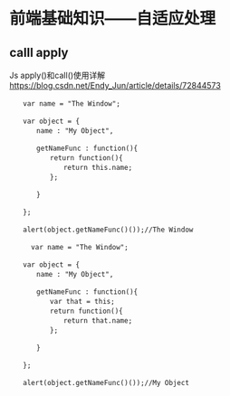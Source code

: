 # 前端基础知识——自适应处理

## calll apply
Js apply()和call()使用详解  
https://blog.csdn.net/Endy_Jun/article/details/72844573
```  
　　var name = "The Window";

　　var object = {
　　　　name : "My Object",

　　　　getNameFunc : function(){
　　　　　　return function(){
　　　　　　　　return this.name;
　　　　　　};

　　　　}

　　};

　　alert(object.getNameFunc()());//The Window
  
  　　var name = "The Window";

　　var object = {
　　　　name : "My Object",

　　　　getNameFunc : function(){
　　　　　　var that = this;
　　　　　　return function(){
　　　　　　　　return that.name;
　　　　　　};

　　　　}

　　};

　　alert(object.getNameFunc()());//My Object
```  
